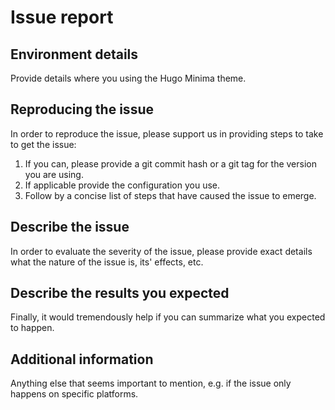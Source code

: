 <!--
BUG REPORT INFORMATION

Use the commands below to provide key information from your environment:
You do NOT have to include this information if this is a FEATURE REQUEST
-->

# Issue report

## Environment details

Provide details where you using the Hugo Minima theme.

## Reproducing the issue

In order to reproduce the issue, please support us in providing steps to take
to get the issue:

1. If you can, please provide a git commit hash or a git tag for the version
   you are using.
2. If applicable provide the configuration you use.
3. Follow by a concise list of steps that have caused the issue to emerge.

## Describe the issue

In order to evaluate the severity of the issue, please provide exact details
what the nature of the issue is, its' effects, etc.

## Describe the results you expected

Finally, it would tremendously help if you can summarize what you expected to
happen.

## Additional information

Anything else that seems important to mention, e.g. if the issue only happens
on specific platforms.
